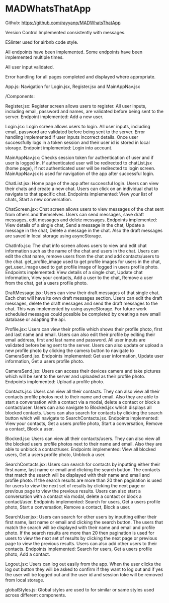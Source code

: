 # MADWhatsThatApp

Github: https://github.com/rayyanp/MADWhatsThatApp

Version Control Implemented consistently with messages.

ESlinter used for airbnb code style.

All endpoints have been implemented. Some endpoints have been implemented multiple times.

All user input validated.

Error handling for all pages completed and displayed where appropriate.

App.js: Navigation for Login.jsx, Register.jsx and MainAppNav.jsx

/Components:

Register.jsx: Register screen allows users to register. All user inputs, including email, password and names, are validated before being sent to the server. Endpoint implemented: Add a new user.

Login.jsx: Login screen allows users to login. All user inputs, including email, password are validated before being sent to the server. Error handling implemented if user inputs incorrect details. Once user successfully logs in a token session and their user id is stored in local storage. Endpoint implemented: Login into account.

MainAppNav.jsx: Checks session token for authentication of user and if user is logged in. If authenticated user will be redirected to chatList.jsx (home page), if not authenticated user will be redirected to login screen. MainAppNav.jsx is used for navigation of the app after successful login. 

ChatList.jsx: Home page of the app after successful login. Users can view their chats and create a new chat. Users can click on an individual chat to navigate to that specific chat. Endpoints implemented: View your list of chats, Start a new conversation.

ChatScreen.jsx: Chat screen allows users to view messages of the chat sent from others and themselves. Users can send messages, save draft messages, edit messages and delete messages.
Endpoints implemented: View details of a single chat, Send a message in the chat, Update a message in the chat, Delete a message in the chat.
Also the draft messages are saved in local storage using asyncStorage.

ChatInfo.jsx: The chat info screen allows users to view and edit chat information such as the name of the chat and users in the chat. Users can edit the chat name, remove users from the chat and add contacts/users to the chat. get_profile_image used to get profile images for users in the chat, get_user_image used to get profile image of logged in users profile photo.  Endpoints implemented: View details of a single chat, Update chat information, View your contacts, Add a user to the chat, Remove a user from the chat, get a users profile photo.

DraftMessage.jsx: Users can view their draft messages of that single chat. Each chat will have its own draft messages section. Users can edit the draft messages, delete the draft messages and send the draft messages to the chat. This was implemented by using asyncStorage. For future work scheduled messages could possible be completed by creating a new small database or adapting the api.

Profile.jsx: Users can view their profile which shows their profile photo, first and last name and email. Users can also edit their profile by editing their email address, first and last name and password. All user inputs are validated before being sent to the server. Users can also update or upload a new profile photo by clicking the camera button to navigate to CameraSend.jsx. Endpoints implemented: Get user information, Update user information, Get a users profile photo.

CameraSend.jsx: Users can access their devices camera and take pictures which will be sent to the server and uploaded as their profile photo. Endpoints implemented: Upload a profile photo.

Contacts.jsx: Users can view all their contacts. They can also view all their contacts profile photos next to their name and email. Also they are able to start a conversation with a contact via a modal, delete a contact or block a contact/user. Users can also navigate to Blocked.jsx which displays all blocked contacts. Users can also search for contacts by clicking the search button which will navigate to SearchContacts.jsx. Endpoints implemented: View your contacts, Get a users profile photo, Start a conversation, Remove a contact, Block a user.

Blocked.jsx: Users can view all their contacts/users. They can also view all the blocked users profile photos next to their name and email. Also they are able to unblock a contact/user.
Endpoints implemented: View all blocked users, Get a users profile photo, Unblock a user.

SearchContacts.jsx: Users can search for contacts by inputting either their first name, last name or email and clicking the search button. The contacts that match the search will be displayed with their name and email and profile photo. If the search results are more than 20 then pagination is used for users to view the next set of results by clicking the next page or previous page to view the previous results. Users can also start a conversation with a contact via modal, delete a contact or block a contact/user. Endpoints implemented: Search for users, Get a users profile photo, Start a conversation, Remove a contact, Block a user.

SearchUser.jsx: Users can search for other users by inputting either their first name, last name or email and clicking the search button. The users that match the search will be displayed with their name and email and profile photo. If the search results are more than 20 then pagination is used for users to view the next set of results by clicking the next page or previous page to view the previous results. Users can also add other users to their contacts. Endpoints implemented: Search for users, Get a users profile photo, Add a contact.

Logout.jsx: Users can log out easily from the app. When the user clicks the log out button they will be asked to confirm if they want to log out and if yes the user will be logged out and the user id and session toke will be removed from local storage.

globalStyles.js: Global styles are used to for similar or same styles used across different components.
